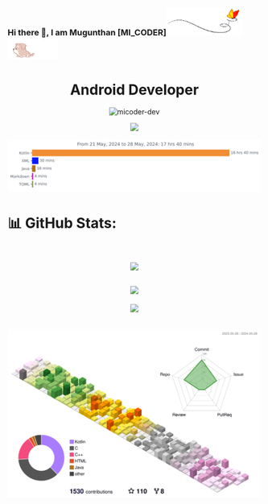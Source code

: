 ### Hi there 👋, I am Mugunthan [MI_CODER]<img src="images/butterfly.gif" width=30%><img src="images/dog.gif" width=20%>
<h1 align="center"> Android Developer </h1>
<p align="center"> <img src="https://komarev.com/ghpvc/?username=micoder-dev&label=Profile%20views&color=0e75b6&style=flat" alt="micoder-dev"/> </p>
<p align="center"> <img src="https://micoder-dev.github.io/files/meme.jpg"/> </p>

<img
  src="https://github.com/Micoder-dev/Micoder-dev/blob/main/images/stat.svg"
  alt="My WakaTime Activity"/>

# 📊 GitHub Stats:

  <br>
<table>
  <tr>
      <p align="center"> <img src="https://github-profile-trophy.vercel.app/?username=Micoder-dev&row=1&column=7"/> </p>
  </tr>
</table>

<div align="center">
    <div>
        <img src="https://github-readme-stats-rust-mu-36.vercel.app/api?username=micoder-dev&show_icons=true&theme=default&hide_border=false&include_all_commits=true&count_private=true&rank_icon=github&show=prs_merged,prs_merged_percentage&hide_title=true"/>
    </div>
  <br>
    <div>
        <img src="https://github-readme-streak-stats.herokuapp.com/?user=micoder-dev&theme=radical&hide_border=false&theme=default"/>
    </div>
</div>

<br>

<!-- ![](./profile-3d-contrib/profile-gitblock.svg) -->
<!-- ![](./profile-3d-contrib/profile-green-animate.svg) -->
<!-- ![](./profile-3d-contrib/profile-green.svg) -->
<!-- ![](./profile-3d-contrib/profile-night-green.svg) -->
<!-- ![](./profile-3d-contrib/profile-night-rainbow.svg) -->
<!-- ![](./profile-3d-contrib/profile-night-view.svg) -->
![](./profile-3d-contrib/profile-season-animate.svg)
<!-- ![](./profile-3d-contrib/profile-season.svg) -->
<!-- ![](./profile-3d-contrib/profile-south-season-animate.svg) -->
<!-- ![](./profile-3d-contrib/profile-south-season.svg) -->

<!-- https://github-readme-stats-rust-mu-36.vercel.app/api/wakatime?username=micoder -->

